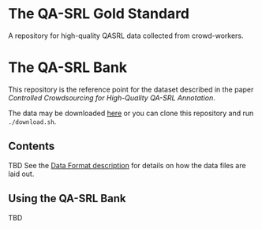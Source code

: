 # The QA-SRL Gold Standard
A repository for high-quality QASRL data collected from crowd-workers.

# The QA-SRL Bank

This repository is the reference point for the dataset described in the paper
_Controlled Crowdsourcing for High-Quality QA-SRL Annotation_.

The data may be downloaded [here](http://qasrl.org/data/qasrl-v2.tar) or you can clone this
repository and run `./download.sh`.

## Contents
TBD
See the [Data Format description](FORMAT.md) for details on how the data files are laid out.

## Using the QA-SRL Bank
TBD
